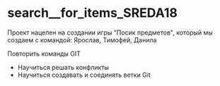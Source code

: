 # search__for_items_SREDA18
Проект нацелен на создании игры "Посик предметов", который мы создаем с командой: Ярослав, Тимофей, Данила

 Повторить команды GIT
- Научиться решать конфликты
- Научиться создавать и соединять ветки Git

